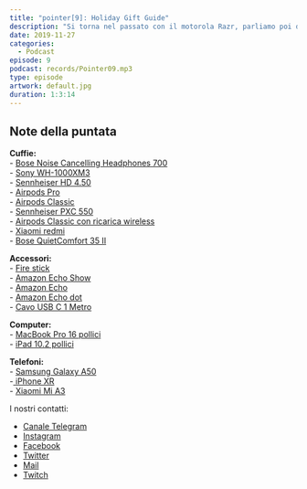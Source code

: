 ```yaml
---
title: "pointer[9]: Holiday Gift Guide"
description: "Si torna nel passato con il motorola Razr, parliamo poi di un nuovo ransomware e terminiamo la puntata coi nostri consigli per gli acquisti natalizi."
date: 2019-11-27
categories:
  - Podcast
episode: 9
podcast: records/Pointer09.mp3
type: episode
artwork: default.jpg
duration: 1:3:14
---
```


## Note della puntata

<!-- wp:paragraph -->
<p><strong>Cuffie:</strong><br>- <a href="https://amzn.to/2DkEq3o">Bose Noise Cancelling Headphones 700</a><br>- <a href="https://amzn.to/2pXCNpk">Sony WH-1000XM3</a><br>- <a href="https://amzn.to/33tBU5G">Sennheiser HD 4.50</a><br>- <a href="https://amzn.to/2XPurML">Airpods Pro</a><br>- <a href="https://amzn.to/34osRUD">Airpods Classic</a><br>- <a href="https://amzn.to/2XNRBmZ">Sennheiser PXC 550</a><br>- <a href="https://amzn.to/34orO7j">Airpods Classic con ricarica wireless</a><br>- <a href="https://amzn.to/2KWYqgS">Xiaomi redmi </a><br>- <a href="https://amzn.to/35MKvSz">Bose QuietComfort 35 II</a></p>
<!-- /wp:paragraph -->

<!-- wp:paragraph -->
<p><strong>Accessori:</strong><br>- <a href="https://amzn.to/2Dm6CTE">Fire stick</a><br>- <a href="https://amzn.to/2KXs3yu">Amazon Echo Show</a><br>- <a href="https://amzn.to/37yYn4i">Amazon Echo</a><br>- <a href="https://amzn.to/33qhVoa">Amazon Echo dot</a><br>- <a href="https://amzn.to/2pV10fZ">Cavo USB C 1 Metro</a></p>
<!-- /wp:paragraph -->

<!-- wp:paragraph -->
<p><strong>Computer:</strong><br>- <a href="https://amzn.to/2XRoZt6">MacBook Pro 16 pollici</a><br>- <a href="https://amzn.to/2XOfdYB">iPad 10.2 pollici</a></p>
<!-- /wp:paragraph -->

<!-- wp:paragraph -->
<p><strong>Telefoni:</strong><br>- <a href="https://amzn.to/33nTVlR">Samsung Galaxy A50</a><br>-<a href="https://amzn.to/35BxjzB"> iPhone XR</a><br>- <a href="https://amzn.to/2OMhcbB">Xiaomi Mi A3</a></p>
<!-- /wp:paragraph -->

I nostri contatti:

- [Canale Telegram](https://t.me/PointerPodcast)
- [Instagram](https://www.instagram.com/pointerpodcast/)
- [Facebook](https://www.facebook.com/pointerPodcast/)
- [Twitter](https://twitter.com/PointerPodcast)
- [Mail](info@pointerpodcast.it)
- [Twitch](https://www.twitch.tv/pointerpodcast)

